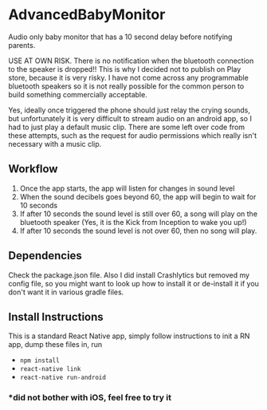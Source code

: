 # AdvancedBabyMonitor
Audio only baby monitor that has a 10 second delay before notifying parents. 

USE AT OWN RISK. There is no notification when the bluetooth connection to the speaker is dropped!! This is why I decided not to publish on Play store, because it is very risky. I have not come across any programmable bluetooth speakers so it is not really possible for the common person to build something commercially acceptable.

Yes, ideally once triggered the phone should just relay the crying sounds, but unfortunately it is very difficult to stream audio on an android app, so I had to just play a default music clip. There are some left over code from these attempts, such as the request for audio permissions which really isn't necessary with a music clip.

## Workflow

1. Once the app starts, the app will listen for changes in sound level
2. When the sound decibels goes beyond 60, the app will begin to wait for 10 seconds
3. If after 10 seconds the sound level is still over 60, a song will play on the bluetooth speaker (Yes, it is the Kick from Inception to wake you up!)
4. If after 10 seconds the sound level is not over 60, then no song will play. 

## Dependencies

Check the package.json file. Also I did install Crashlytics but removed my config file, so you might want to look up how to install it or de-install it if you don't want it in various gradle files.

## Install Instructions

This is a standard React Native app, simply follow instructions to init a RN app, dump these files in, run 
- `npm install`
- `react-native link`
- `react-native run-android`

### *did not bother with iOS, feel free to try it
